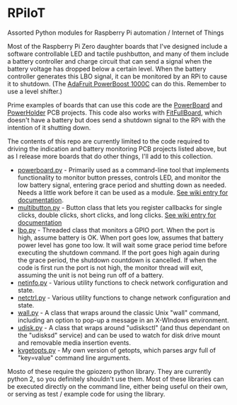 # RPiIoT
Assorted Python modules for Raspberry Pi automation / Internet of Things

Most of the Raspberry Pi Zero daughter boards that I've designed include a software controllable LED and tactile pushbutton, and many of them include a battery controller and charge circuit that can send a signal when the battery voltage has dropped below a certain level. When the battery controller generates this LBO signal, it can be monitored by an RPi to cause it to shutdown. (The [AdaFruit PowerBoost 1000C](https://www.adafruit.com/product/2465) can do this. Remember to use a level shifter.)

Prime examples of boards that can use this code are the [PowerBoard](http://github.com/jdimpson/PowerBoard) and [PowerHolder](http://github.com/jdimpson/PowerHolder) PCB projects. This code also works with [FitFullBoard](http://github.com/jdimpson/FitFullBoard), which doesn't have a battery but does send a shutdown signal to the RPi with the intention of it shutting down.

The contents of this repo are currently limited to the code required to driving the indication and battery monitoring  PCB projects listed above, but as I release more boards that do other things, I'll add to this collection.

* [powerboard.py](./powerboard.py) - Primarily used as a command-line tool that implements functionality to monitor button presses, controls LED, and monitor the low battery signal, entering grace period and shutting down as needed. Needs a little work before it can be used as a module. [See wiki entry for documentation](https://github.com/jdimpson/RPiIoT/wiki/powerboard.py).
* [multibutton.py](./multibutton.py) - Button class that lets you register callbacks for single clicks, double clicks, short clicks, and long clicks. [See wiki entry for documentation](https://github.com/jdimpson/RPiIoT/wiki/multibutton.py)
* [lbo.py](./lbo.py) - Threaded class that monitors a GPIO port. When the port is high, assume battery is OK. When port goes low, assumes that battery power level has gone too low. It will wait some grace period time before executing the shutdown command. If the port goes high again during the grace period, the shutdown countdown is cancelled. If when the code is first run the port is not high, the monitor thread will exit, assuming the unit is not being run off of a battery.
* [netinfo.py](./netinfo.py) - Various utility functions to check network configuration and state.
* [netctrl.py](./netctrl.py) - Various utility functions to change network configuration and state.
* [wall.py](./wall.py) - A class that wraps around the classic Unix "wall" command, including an option to pop-up a message in an X-WIndows environment.
* [udisk.py](./udisk.py) - A class that wraps around "udisksctl" (and thus dependant on the "udisksd" service) and can be used to watch for disk drive mount and removable media insertion events.
* [kvgetopts.py](./kvgetopts.py) - My own version of getopts, which parses argv full of "key=value" command line arguments.

Mosto of these require the gpiozero python library. They are currently python 2, so you definitely shouldn't use them. Most of these libraries can be executed directly on the command line, either being useful on their own, or serving as test / example code for using the library.
